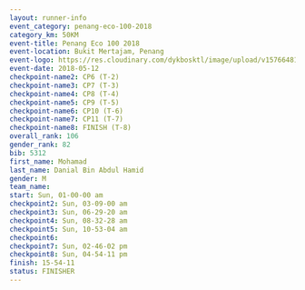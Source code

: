 ```yaml
--- 
layout: runner-info 
event_category: penang-eco-100-2018 
category_km: 50KM 
event-title: Penang Eco 100 2018 
event-location: Bukit Mertajam, Penang 
event-logo: https://res.cloudinary.com/dykbosktl/image/upload/v1576648106/Logo/Logo_lovxhg.jpg 
event-date: 2018-05-12 
checkpoint-name2: CP6 (T-2) 
checkpoint-name3: CP7 (T-3) 
checkpoint-name4: CP8 (T-4) 
checkpoint-name5: CP9 (T-5) 
checkpoint-name6: CP10 (T-6) 
checkpoint-name7: CP11 (T-7) 
checkpoint-name8: FINISH (T-8) 
overall_rank: 106
gender_rank: 82
bib: 5312
first_name: Mohamad
last_name: Danial Bin Abdul Hamid
gender: M
team_name: 
start: Sun, 01-00-00 am
checkpoint2: Sun, 03-09-00 am
checkpoint3: Sun, 06-29-20 am
checkpoint4: Sun, 08-32-28 am
checkpoint5: Sun, 10-53-04 am
checkpoint6: 
checkpoint7: Sun, 02-46-02 pm
checkpoint8: Sun, 04-54-11 pm
finish: 15-54-11
status: FINISHER
--- 
```


